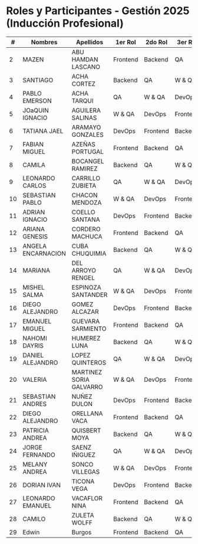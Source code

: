 # Roles y Participantes - Gestión 2025 (Inducción Profesional)

| #  | Nombres           | Apellidos                     | 1er Rol    | 2do Rol  | 3er Rol  | 4to Rol  | 5to Rol  |
|----|------------------|-----------------------------|------------|----------|----------|----------|----------|
| 2  | MAZEN           | ABU HAMDAN LASCANO          | Frontend   | Backend  | QA       | W & QA   | DevOps   |
| 3  | SANTIAGO        | ACHA CORTEZ                 | Backend    | QA       | W & QA   | DevOps   | Frontend |
| 4  | PABLO EMERSON   | ACHA TARQUI                 | QA         | W & QA   | DevOps   | Frontend | Backend  |
| 5  | JOaQUIN IGNACIO | AGUILERA SALINAS           | W & QA     | DevOps   | Frontend | Backend  | QA       |
| 6  | TATIANA JAEL    | ARAMAYO GONZALES           | DevOps     | Frontend | Backend  | QA       | W & QA   |
| 7  | FABIAN MIGUEL   | AZEÑAS PORTUGAL            | Frontend   | Backend  | QA       | W & QA   | DevOps   |
| 8  | CAMILA         | BOCANGEL RAMIREZ           | Backend    | QA       | W & QA   | DevOps   | Frontend |
| 9  | LEONARDO CARLOS| CARRILLO ZUBIETA           | QA         | W & QA   | DevOps   | Frontend | Backend  |
| 10 | SEBASTIAN PABLO| CHACON MENDOZA             | W & QA     | DevOps   | Frontend | Backend  | QA       |
| 11 | ADRIAN IGNACIO | COELLO SANTANA             | DevOps     | Frontend | Backend  | QA       | W & QA   |
| 12 | ARIANA GENESIS | CORDERO MACHUCA            | Frontend   | Backend  | QA       | W & QA   | DevOps   |
| 13 | ANGELA ENCARNACION | CUBA CHUQUIMIA       | Backend    | QA       | W & QA   | DevOps   | Frontend |
| 14 | MARIANA        | DEL ARROYO RENGEL         | QA         | W & QA   | DevOps   | Frontend | Backend  |
| 15 | MISHEL SALMA   | ESPINOZA SANTANDER        | W & QA     | DevOps   | Frontend | Backend  | QA       |
| 16 | DIEGO ALEJANDRO| GOMEZ ALCAZAR            | DevOps     | Frontend | Backend  | QA       | W & QA   |
| 17 | EMANUEL MIGUEL | GUEVARA SARMIENTO        | Frontend   | Backend  | QA       | W & QA   | DevOps   |
| 18 | NAHOMI DAYRIS  | HUMEREZ LUNA             | Backend    | QA       | W & QA   | DevOps   | Frontend |
| 19 | DANIEL ALEJANDRO | LOPEZ QUINTEROS        | QA         | W & QA   | DevOps   | Frontend | Backend  |
| 20 | VALERIA        | MARTINEZ SORIA GALVARRO  | W & QA     | DevOps   | Frontend | Backend  | QA       |
| 21 | SEBASTIAN ANDRES | NUÑEZ DULON           | DevOps     | Frontend | Backend  | QA       | W & QA   |
| 22 | DIEGO ALEJANDRO | ORELLANA VACA          | Frontend   | Backend  | QA       | W & QA   | DevOps   |
| 23 | PATRICIA ANDREA | QUISBERT MOYA          | Backend    | QA       | W & QA   | DevOps   | Frontend |
| 24 | JORGE FERNANDO | SAENZ IÑIGUEZ          | QA         | W & QA   | DevOps   | Frontend | Backend  |
| 25 | MELANY ANDREA  | SONCO VILLEGAS         | W & QA     | DevOps   | Frontend | Backend  | QA       |
| 26 | DORIAN IVAN    | TICONA VEGA            | DevOps     | Frontend | Backend  | QA       | W & QA   |
| 27 | LEONARDO EMANUEL | VACAFLOR NINA        | Frontend   | Backend  | QA       | W & QA   | DevOps   |
| 28 | CAMILO         | ZULETA WOLFF           | Backend    | QA       | W & QA   | DevOps   | Frontend |
| 29 | Edwin         | Burgos                 | Frontend   | Backend  | QA       | W & QA   | DevOps   |
